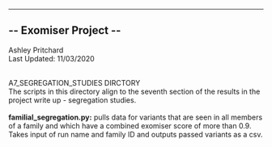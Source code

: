 ----------------------
-- Exomiser Project --
----------------------

Ashley Pritchard <br>
Last Updated: 11/03/2020 <br><br>

A7_SEGREGATION_STUDIES DIRCTORY<br>
The scripts in this directory align to the seventh section of the results in the project write up - segregation studies.<br><br>
<strong>familial_segregation.py:</strong> pulls data for variants that are seen in all members of a family and which have a combined exomiser score of more than 0.9. Takes input of run name and family ID and outputs passed variants as a csv.
